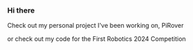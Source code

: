 ### Hi there

Check out my personal project I've been working on, PiRover

or check out my code for the First Robotics 2024 Competition


<!--
**WeasalCrafter/WeasalCrafter** is a ✨ _special_ ✨ repository because its `README.md` (this file) appears on your GitHub profile.

Here are some ideas to get you started:


Check out my personal project, PiRover
or check out my current code for the 2024 First Robotics Crescendo game

- 🔭 I’m currently working on ...
- 🌱 I’m currently learning ...
- 👯 I’m looking to collaborate on ...
- 🤔 I’m looking for help with ...
- 💬 Ask me about ...
- 📫 How to reach me: ...
- 😄 Pronouns: ...
- ⚡ Fun fact: ...
-->
